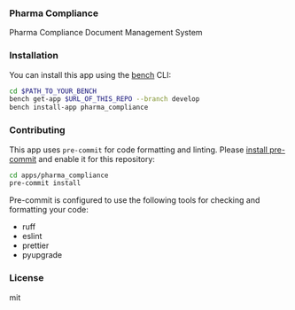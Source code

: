 ### Pharma Compliance

Pharma Compliance Document Management System

### Installation

You can install this app using the [bench](https://github.com/frappe/bench) CLI:

```bash
cd $PATH_TO_YOUR_BENCH
bench get-app $URL_OF_THIS_REPO --branch develop
bench install-app pharma_compliance
```

### Contributing

This app uses `pre-commit` for code formatting and linting. Please [install pre-commit](https://pre-commit.com/#installation) and enable it for this repository:

```bash
cd apps/pharma_compliance
pre-commit install
```

Pre-commit is configured to use the following tools for checking and formatting your code:

- ruff
- eslint
- prettier
- pyupgrade

### License

mit
